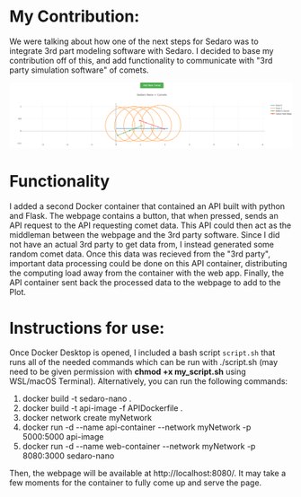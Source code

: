 # My Contribution:

We were talking about how one of the next steps for Sedaro was to integrate 3rd part modeling software with Sedaro. I decided to base my contribution off of this, and add functionality to communicate with "3rd party simulation software" of comets. 

![](./screenshot.png)

# Functionality
I added a second Docker container that contained an API built with python and Flask. The webpage contains a button, that when pressed, sends an API request to the API requesting comet data. This API could then act as the middleman between the webpage and the 3rd party software. Since I did not have an actual 3rd party to get data from, I instead generated some random comet data. Once this data was recieved from the "3rd party", important data processing could be done on this API container, distributing the computing load away from the container with the web app. Finally, the API container sent back the processed data to the webpage to add to the Plot.

# Instructions for use:
Once Docker Desktop is opened, I included a bash script `script.sh` that runs all of the needed commands which can be run with ./script.sh (may need to be given permission with **chmod +x my_script.sh** using WSL/macOS Terminal). Alternatively, you can run the following commands:
1. docker build -t sedaro-nano .
2. docker build -t api-image -f APIDockerfile . 
3. docker network create myNetwork
4. docker run -d --name api-container --network myNetwork -p 5000:5000 api-image
5. docker run -d --name web-container --network myNetwork -p 8080:3000 sedaro-nano

Then, the webpage will be available at http://localhost:8080/. It may take a few moments for the container to fully come up and serve the page.